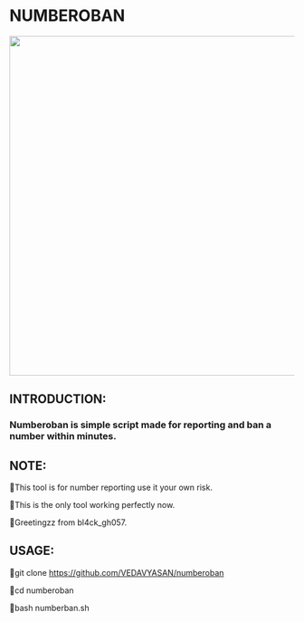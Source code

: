 # NUMBEROBAN
<img src="https://i.ytimg.com/vi/muf8I5vnFFk/maxresdefault.jpg" width="900" height="600"/>

## INTRODUCTION:

### Numberoban is simple script made for reporting and ban a number within minutes.

## NOTE:
🎯This tool is for number reporting use it your own risk.

🎯This is the only tool working perfectly now.

🎯Greetingzz from bl4ck_gh057.

## USAGE:

📌git clone https://github.com/VEDAVYASAN/numberoban

📌cd numberoban

📌bash numberban.sh




